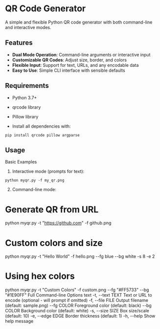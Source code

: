 # QR Code Generator

A simple and flexible Python QR code generator with both command-line and interactive modes.

##  Features

- **Dual Mode Operation**: Command-line arguments or interactive input
- **Customizable QR Codes**: Adjust size, border, and colors
- **Flexible Input**: Support for text, URLs, and any encodable data
- **Easy to Use**: Simple CLI interface with sensible defaults


## Requirements

- Python 3.7+

- qrcode library

- Pillow library

- Install all dependencies with:

```
pip install qrcode pillow argparse
```
## Usage
Basic Examples
1. Interactive mode (prompts for text):

```
python myqr.py -f my_qr.png
```
2. Command-line mode:

# Generate QR from URL
python myqr.py -t "https://github.com" -f github.png

# Custom colors and size
python myqr.py -t "Hello World" -f hello.png --fg blue --bg white -s 8 -e 2

# Using hex colors
python myqr.py -t "Custom Colors" -f custom.png --fg "#FF5733" --bg "#1E90FF"
Full Command-line Options
text
-t, --text TEXT    Text or URL to encode (optional - will prompt if omitted)
-f, --file FILE    Output filename (default: sample.png)
--fg COLOR         Foreground color (default: black)
--bg COLOR         Background color (default: white)
-s, --size SIZE    Box size/scale (default: 10)
-e, --edge EDGE    Border thickness (default: 1)
-h, --help         Show help message
